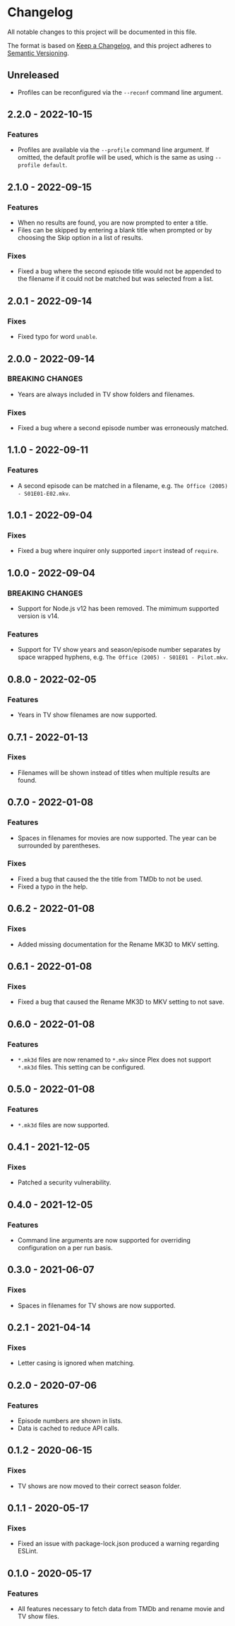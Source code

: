 # Changelog

All notable changes to this project will be documented in this file.

The format is based on [Keep a Changelog](https://keepachangelog.com/en/1.0.0/),
and this project adheres to
[Semantic Versioning](https://semver.org/spec/v2.0.0.html).

## Unreleased

- Profiles can be reconfigured via the `--reconf` command line argument.

## 2.2.0 - 2022-10-15

### Features

- Profiles are available via the `--profile` command line argument. If omitted,
  the default profile will be used, which is the same as using
  `--profile default`.

## 2.1.0 - 2022-09-15

### Features

- When no results are found, you are now prompted to enter a title.
- Files can be skipped by entering a blank title when prompted or by choosing
  the Skip option in a list of results.

### Fixes

- Fixed a bug where the second episode title would not be appended to the
  filename if it could not be matched but was selected from a list.

## 2.0.1 - 2022-09-14

### Fixes

- Fixed typo for word `unable`.

## 2.0.0 - 2022-09-14

### BREAKING CHANGES

- Years are always included in TV show folders and filenames.

### Fixes

- Fixed a bug where a second episode number was erroneously matched.

## 1.1.0 - 2022-09-11

### Features

- A second episode can be matched in a filename, e.g.
  `The Office (2005) - S01E01-E02.mkv`.

## 1.0.1 - 2022-09-04

### Fixes

- Fixed a bug where inquirer only supported `import` instead of `require`.

## 1.0.0 - 2022-09-04

### BREAKING CHANGES

- Support for Node.js v12 has been removed. The mimimum supported version is
  v14.

### Features

- Support for TV show years and season/episode number separates by space wrapped
  hyphens, e.g. `The Office (2005) - S01E01 - Pilot.mkv`.

## 0.8.0 - 2022-02-05

### Features

- Years in TV show filenames are now supported.

## 0.7.1 - 2022-01-13

### Fixes

- Filenames will be shown instead of titles when multiple results are found.

## 0.7.0 - 2022-01-08

### Features

- Spaces in filenames for movies are now supported. The year can be surrounded
  by parentheses.

### Fixes

- Fixed a bug that caused the the title from TMDb to not be used.
- Fixed a typo in the help.

## 0.6.2 - 2022-01-08

### Fixes

- Added missing documentation for the Rename MK3D to MKV setting.

## 0.6.1 - 2022-01-08

### Fixes

- Fixed a bug that caused the Rename MK3D to MKV setting to not save.

## 0.6.0 - 2022-01-08

### Features

- `*.mk3d` files are now renamed to `*.mkv` since Plex does not support `*.mk3d`
  files. This setting can be configured.

## 0.5.0 - 2022-01-08

### Features

- `*.mk3d` files are now supported.

## 0.4.1 - 2021-12-05

### Fixes

- Patched a security vulnerability.

## 0.4.0 - 2021-12-05

### Features

- Command line arguments are now supported for overriding configuration on a per
  run basis.

## 0.3.0 - 2021-06-07

### Fixes

- Spaces in filenames for TV shows are now supported.

## 0.2.1 - 2021-04-14

### Fixes

- Letter casing is ignored when matching.

## 0.2.0 - 2020-07-06

### Features

- Episode numbers are shown in lists.
- Data is cached to reduce API calls.

## 0.1.2 - 2020-06-15

### Fixes

- TV shows are now moved to their correct season folder.

## 0.1.1 - 2020-05-17

### Fixes

- Fixed an issue with package-lock.json produced a warning regarding ESLint.

## 0.1.0 - 2020-05-17

### Features

- All features necessary to fetch data from TMDb and rename movie and TV show
  files.
